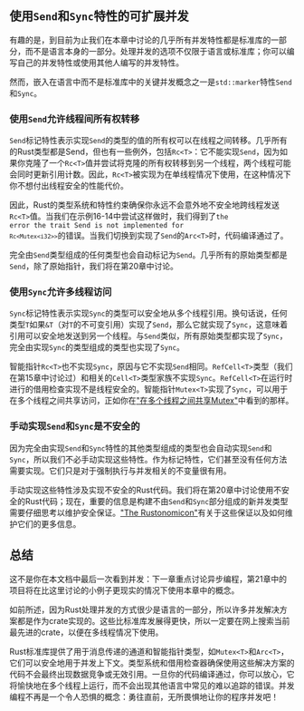 ## 使用`Send`和`Sync`特性的可扩展并发

有趣的是，到目前为止我们在本章中讨论的几乎所有并发特性都是标准库的一部分，而不是语言本身的一部分。处理并发的选项不仅限于语言或标准库；你可以编写自己的并发特性或使用其他人编写的并发特性。

然而，嵌入在语言中而不是标准库中的关键并发概念之一是`std::marker`特性`Send`和`Sync`。

### 使用`Send`允许线程间所有权转移

`Send`标记特性表示实现`Send`的类型的值的所有权可以在线程之间转移。几乎所有的Rust类型都是Send，但也有一些例外，包括`Rc<T>`：它不能实现`Send`，因为如果你克隆了一个`Rc<T>`值并尝试将克隆的所有权转移到另一个线程，两个线程可能会同时更新引用计数。因此，`Rc<T>`被实现为在单线程情况下使用，在这种情况下你不想付出线程安全的性能代价。

因此，Rust的类型系统和特性约束确保你永远不会意外地不安全地跨线程发送`Rc<T>`值。当我们在示例16-14中尝试这样做时，我们得到了<code>the error the trait Send is not implemented for `Rc<Mutex<i32>>`</code>的错误。当我们切换到实现了`Send`的`Arc<T>`时，代码编译通过了。

完全由`Send`类型组成的任何类型也会自动标记为`Send`。几乎所有的原始类型都是`Send`，除了原始指针，我们将在第20章中讨论。

### 使用`Sync`允许多线程访问

`Sync`标记特性表示实现`Sync`的类型可以安全地从多个线程引用。换句话说，任何类型`T`如果`&T`（对`T`的不可变引用）实现了`Send`，那么它就实现了`Sync`，这意味着引用可以安全地发送到另一个线程。与`Send`类似，所有原始类型都实现了`Sync`，完全由实现`Sync`的类型组成的类型也实现了`Sync`。

智能指针`Rc<T>`也不实现`Sync`，原因与它不实现`Send`相同。`RefCell<T>`类型（我们在第15章中讨论过）和相关的`Cell<T>`类型家族不实现`Sync`。`RefCell<T>`在运行时进行的借用检查实现不是线程安全的。智能指针`Mutex<T>`实现了`Sync`，可以用于在多个线程之间共享访问，正如你在["在多个线程之间共享Mutex<T>"](https://doc.rust-lang.org/book/ch16-03-shared-state.html#sharing-a-mutext-between-multiple-threads)中看到的那样。

### 手动实现`Send`和`Sync`是不安全的

因为完全由实现`Send`和`Sync`特性的其他类型组成的类型也会自动实现`Send`和`Sync`，所以我们不必手动实现这些特性。作为标记特性，它们甚至没有任何方法需要实现。它们只是对于强制执行与并发相关的不变量很有用。

手动实现这些特性涉及实现不安全的Rust代码。我们将在第20章中讨论使用不安全的Rust代码；现在，重要的信息是构建不由`Send`和`Sync`部分组成的新并发类型需要仔细思考以维护安全保证。["The Rustonomicon"](https://doc.rust-lang.org/nomicon/index.html)有关于这些保证以及如何维护它们的更多信息。

## 总结

这不是你在本文档中最后一次看到并发：下一章重点讨论异步编程，第21章中的项目将在比这里讨论的小例子更现实的情况下使用本章中的概念。

如前所述，因为Rust处理并发的方式很少是语言的一部分，所以许多并发解决方案都是作为crate实现的。这些比标准库发展得更快，所以一定要在网上搜索当前最先进的crate，以便在多线程情况下使用。

Rust标准库提供了用于消息传递的通道和智能指针类型，如`Mutex<T>`和`Arc<T>`，它们可以安全地用于并发上下文。类型系统和借用检查器确保使用这些解决方案的代码不会最终出现数据竞争或无效引用。一旦你的代码编译通过，你可以放心，它将愉快地在多个线程上运行，而不会出现其他语言中常见的难以追踪的错误。并发编程不再是一个令人恐惧的概念：勇往直前，无所畏惧地让你的程序并发吧！